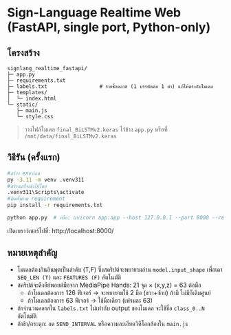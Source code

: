 # Sign-Language Realtime Web (FastAPI, single port, Python-only)

## โครงสร้าง
```
signlang_realtime_fastapi/
├─ app.py
├─ requirements.txt
├─ labels.txt                 # รายชื่อคลาส (1 บรรทัดต่อ 1 คำ) แก้ให้ตรงกับโมเดล
├─ templates/
│  └─ index.html
└─ static/
   ├─ main.js
   └─ style.css
```
> วางไฟล์โมเดล `final_BiLSTMv2.keras` ไว้ข้าง `app.py` หรือที่ `/mnt/data/final_BiLSTMv2.keras`

## วิธีรัน (ครั้งแรก)
```bash
#สร้าง envก่อน
py -3.11 -m venv .venv311
#สร้างเสร็จเข้าไปโดย 
.venv311\Scripts\activate
#ติดตั้งตาม requirement
pip install -r requirements.txt

python app.py  # หรือ: uvicorn app:app --host 127.0.0.1 --port 8000 --reload
```
เปิดเบราว์เซอร์ไปที่: http://localhost:8000/

## หมายเหตุสำคัญ
- โมเดลต้องกินอินพุตเป็นลำดับ (T,F) ซึ่งสคริปต์จะพยายามอ่าน `model.input_shape` เพื่อเดา `SEQ_LEN (T)` และ `FEATURES (F)` อัตโนมัติ
- สคริปต์จะดึงคีย์พอยต์มือจาก MediaPipe Hands: 21 จุด × (x,y,z) = 63 ต่อมือ
  - ถ้าโมเดลต้องการ 126 ฟีเจอร์ -> จะพยายามใช้ 2 มือ (ขวา+ซ้าย) ถ้ามี ไม่มีก็เติมศูนย์
  - ถ้าโมเดลต้องการ 63 ฟีเจอร์ -> ใช้มือเดียว (เฟรมละ 63)
- ถ้าจำนวนคลาสใน `labels.txt` ไม่เท่ากับ output ของโมเดล จะใช้ชื่อ `class_0..N` อัตโนมัติ
- ถ้าช้า/กระตุก: ลด `SEND_INTERVAL` หรือความละเอียดวิดีโอกล้องใน `main.js`
